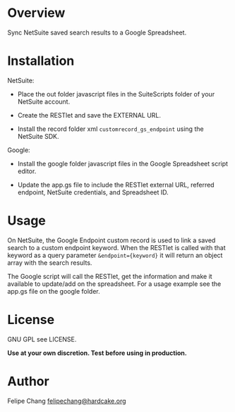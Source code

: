 # Overview
 Sync NetSuite saved search results to a Google Spreadsheet.

# Installation

NetSuite:

- Place the out folder javascript files in the SuiteScripts folder of your NetSuite account.

- Create the RESTlet and save the EXTERNAL URL.

- Install the record folder xml `customrecord_gs_endpoint` using the NetSuite SDK.


Google:

- Install the google folder javascript files in the Google Spreadsheet script editor.

- Update the app.gs file to include the RESTlet external URL, referred endpoint, NetSuite credentials, and Spreadsheet ID.


# Usage
On NetSuite, the Google Endpoint custom record is used to link a saved search to a custom endpoint keyword. When the RESTlet is called with that keyword as a query parameter `&endpoint={keyword}` it will return an object array with the search results.

The Google script will call the RESTlet, get the information and make it available to update/add on the spreadsheet. For a usage example see the app.gs file on the google folder.

# License
GNU GPL see LICENSE.

**Use at your own discretion. Test before using in production.**

# Author
Felipe Chang <felipechang@hardcake.org>
